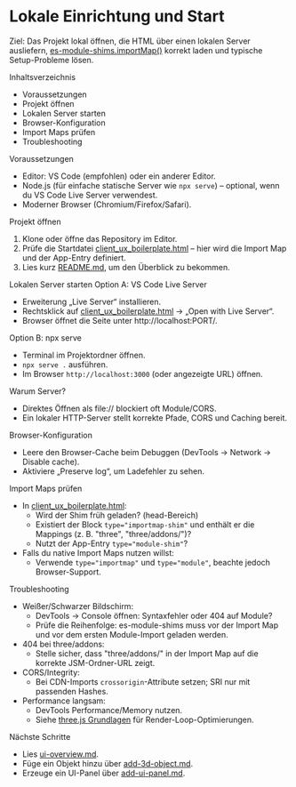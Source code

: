 # Lokale Einrichtung und Start

Ziel: Das Projekt lokal öffnen, die HTML über einen lokalen Server ausliefern, [es-module-shims.importMap()](features/module-shims.md:1) korrekt laden und typische Setup-Probleme lösen.

Inhaltsverzeichnis
- Voraussetzungen
- Projekt öffnen
- Lokalen Server starten
- Browser-Konfiguration
- Import Maps prüfen
- Troubleshooting

Voraussetzungen
- Editor: VS Code (empfohlen) oder ein anderer Editor.
- Node.js (für einfache statische Server wie `npx serve`) – optional, wenn du VS Code Live Server verwendest.
- Moderner Browser (Chromium/Firefox/Safari).

Projekt öffnen
1) Klone oder öffne das Repository im Editor.
2) Prüfe die Startdatei [client_ux_boilerplate.html](client_ux_boilerplate.html) – hier wird die Import Map und der App-Entry definiert.
3) Lies kurz [README.md](README.md), um den Überblick zu bekommen.

Lokalen Server starten
Option A: VS Code Live Server
- Erweiterung „Live Server“ installieren.
- Rechtsklick auf [client_ux_boilerplate.html](client_ux_boilerplate.html) → „Open with Live Server“.
- Browser öffnet die Seite unter http://localhost:PORT/.

Option B: npx serve
- Terminal im Projektordner öffnen.
- `npx serve .` ausführen.
- Im Browser `http://localhost:3000` (oder angezeigte URL) öffnen.

Warum Server?
- Direktes Öffnen als file:// blockiert oft Module/CORS.
- Ein lokaler HTTP-Server stellt korrekte Pfade, CORS und Caching bereit.

Browser-Konfiguration
- Leere den Browser-Cache beim Debuggen (DevTools → Network → Disable cache).
- Aktiviere „Preserve log“, um Ladefehler zu sehen.

Import Maps prüfen
- In [client_ux_boilerplate.html](client_ux_boilerplate.html): 
  - Wird der Shim früh geladen? (head-Bereich)
  - Existiert der Block `type="importmap-shim"` und enthält er die Mappings (z. B. "three", "three/addons/")?
  - Nutzt der App-Entry `type="module-shim"`?
- Falls du native Import Maps nutzen willst:
  - Verwende `type="importmap"` und `type="module"`, beachte jedoch Browser-Support.

Troubleshooting
- Weißer/Schwarzer Bildschirm:
  - DevTools → Console öffnen: Syntaxfehler oder 404 auf Module?
  - Prüfe die Reihenfolge: es-module-shims muss vor der Import Map und vor dem ersten Module-Import geladen werden.
- 404 bei three/addons:
  - Stelle sicher, dass "three/addons/" in der Import Map auf die korrekte JSM-Ordner-URL zeigt.
- CORS/Integrity:
  - Bei CDN-Imports `crossorigin`-Attribute setzen; SRI nur mit passenden Hashes.
- Performance langsam:
  - DevTools Performance/Memory nutzen.
  - Siehe [three.js Grundlagen](features/scene-basics.md) für Render-Loop-Optimierungen.

Nächste Schritte
- Lies [ui-overview.md](ui-overview.md).
- Füge ein Objekt hinzu über [add-3d-object.md](guides/add-3d-object.md).
- Erzeuge ein UI-Panel über [add-ui-panel.md](guides/add-ui-panel.md).